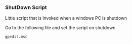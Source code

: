 ### ShutDown Script

Little script that is invoked when a windows PC is shutdown

Go to the following file and set the script on shutdown
```
gpedit.msc
```
